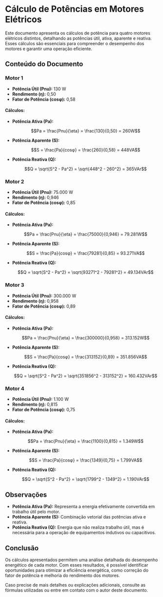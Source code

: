 # Cálculo de Potências em Motores Elétricos

Este documento apresenta os cálculos de potência para quatro motores elétricos distintos, detalhando as potências útil, ativa, aparente e reativa. Esses cálculos são essenciais para compreender o desempenho dos motores e garantir uma operação eficiente.

## Conteúdo do Documento

### Motor 1
- **Potência Útil (Pnu):** 130 W  
- **Rendimento (η):** 0,50  
- **Fator de Potência (cosφ):** 0,58  

#### Cálculos:
- **Potência Ativa (Pa):**
  ```math
  Pa = \frac{Pnu}{\eta} = \frac{130}{0,50} = 260W
  ```
- **Potência Aparente (S):**
  ```math
  S = \frac{Pa}{cosφ} = \frac{260}{0,58} = 448VA
  ```
- **Potência Reativa (Q):**
  ```math
  Q = \sqrt{S^2 - Pa^2} = \sqrt{448^2 - 260^2} = 365VAr
  ```

### Motor 2
- **Potência Útil (Pnu):** 75.000 W  
- **Rendimento (η):** 0,946  
- **Fator de Potência (cosφ):** 0,85  

#### Cálculos:
- **Potência Ativa (Pa):**
  ```math
  Pa = \frac{Pnu}{\eta} = \frac{75000}{0,946} = 79.281W
  ```
- **Potência Aparente (S):**
  ```math
  S = \frac{Pa}{cosφ} = \frac{79281}{0,85} = 93.271VA
  ```
- **Potência Reativa (Q):**
  ```math
  Q = \sqrt{S^2 - Pa^2} = \sqrt{93271^2 - 79281^2} = 49.134VAr
  ```

### Motor 3
- **Potência Útil (Pnu):** 300.000 W  
- **Rendimento (η):** 0,958  
- **Fator de Potência (cosφ):** 0,89  

#### Cálculos:
- **Potência Ativa (Pa):**
  ```math
  Pa = \frac{Pnu}{\eta} = \frac{300000}{0,958} = 313.152W
  ```
- **Potência Aparente (S):**
  ```math
  S = \frac{Pa}{cosφ} = \frac{313152}{0,89} = 351.856VA
  ```
- **Potência Reativa (Q):**
  ```math
  Q = \sqrt{S^2 - Pa^2} = \sqrt{351856^2 - 313152^2} = 160.432VAr
  ```

### Motor 4
- **Potência Útil (Pnu):** 1.100 W  
- **Rendimento (η):** 0,815  
- **Fator de Potência (cosφ):** 0,75  

#### Cálculos:
- **Potência Ativa (Pa):**
  ```math
  Pa = \frac{Pnu}{\eta} = \frac{1100}{0,815} = 1.349W
  ```
- **Potência Aparente (S):**
  ```math
  S = \frac{Pa}{cosφ} = \frac{1349}{0,75} = 1.799VA
  ```
- **Potência Reativa (Q):**
  ```math
  Q = \sqrt{S^2 - Pa^2} = \sqrt{1799^2 - 1349^2} = 1.190VAr
  ```

## Observações

- **Potência Ativa (Pa):** Representa a energia efetivamente convertida em trabalho útil pelo motor.
- **Potência Aparente (S):** Combinação vetorial das potências ativa e reativa.
- **Potência Reativa (Q):** Energia que não realiza trabalho útil, mas é necessária para a operação de equipamentos indutivos ou capacitivos.

## Conclusão

Os cálculos apresentados permitem uma análise detalhada do desempenho energético de cada motor. Com esses resultados, é possível identificar oportunidades para otimizar a eficiência energética, como correção do fator de potência e melhoria do rendimento dos motores.

Caso precise de mais detalhes ou explicações adicionais, consulte as fórmulas utilizadas ou entre em contato com o autor deste documento.
